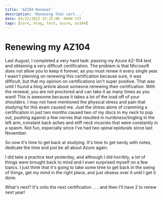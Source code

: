 ```yaml
---
title: 'AZ104 Renewal'
description: 'Renewing that cert...'
date: 03/22/2022 15:15:00 -0600 CST
tags: [core, blog, tech, azure, az104]
---
```


# Renewing my AZ104

Last August, I completed a very hard task: passing my Azure AZ-104 test and obtaining a very difficult certification. The problem is that Microsoft does not allow you to keep it forever, as you must renew it every single year. I wasn't planning on renewing this certification because sure, it was difficult, but that my opinion on certifications isn't super positive. That was until I found a blog article about someone renewing their certification. With the renewal, you are not proctored and can take it as many times as you want! This is awesome because it takes a lot of the load off of your shoulders. I may not have mentioned the physical stress and pain that studying for this exam caused me. Just the stress alone of cramming a certification in just two months caused two of my discs in my neck to pop out, pushing against a few nerves that resulted in numbness/tingling in the left arm, constant back aches and stiff neck muscles that were constantly in a spasm. Not fun, especially since I've had two spinal epidurals since last November.

So now it's time to get back at studying. It's time to get nerdy with notes, dedicate the time and just be all about Azure again.

I did take a practice test yesterday, and although I did horribly, a lot of things were brought back to mind and I even surprised myself on a few topics. I just think that it's going to take some time to get back in the swing of things, get my mind in the right place, and just obsess over it until I get it done.

What's next? It's onto the next certification . . . and then I'll have 2 to renew next year!
